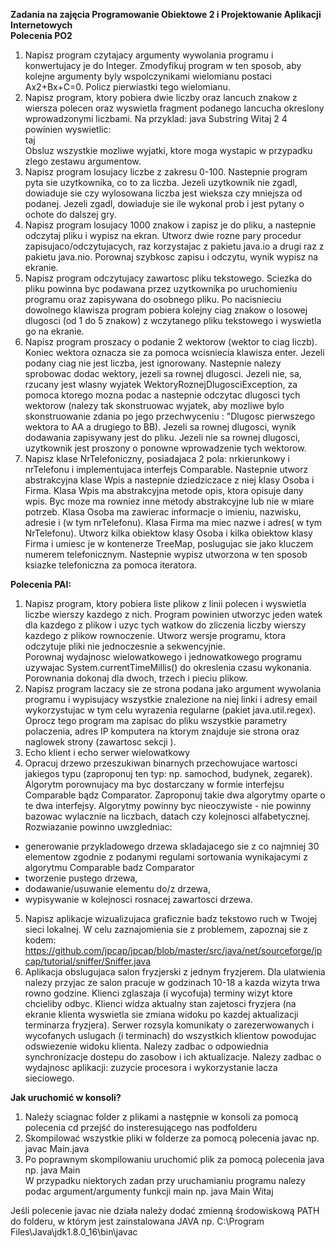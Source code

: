 <b>Zadania na zajęcia Programowanie Obiektowe 2 i Projektowanie Aplikacji Internetowych </b> <br />
<b>Polecenia PO2</b> 
1. Napisz program czytajacy argumenty wywolania programu i konwertujacy je do Integer. 
Zmodyfikuj program w ten sposob, aby kolejne argumenty byly wspolczynikami wielomianu postaci Ax2+Bx+C=0. Policz pierwiastki tego wielomianu. <br />
2. Napisz program, ktory pobiera dwie liczby oraz lancuch znakow z wiersza polecen oraz wyswietla fragment podanego lancucha okreslony wprowadzonymi liczbami. Na przyklad:
java Substring Witaj 2 4<br />
powinien wyswietlic:<br />
taj<br />
Obsluz wszystkie mozliwe wyjatki, ktore moga wystapic w przypadku zlego zestawu argumentow.<br />
3. Napisz program losujacy liczbe z zakresu 0-100. Nastepnie program pyta sie uzytkownika, co to za liczba. 
Jezeli uzytkownik nie zgadl, dowiaduje sie czy wylosowana liczba jest wieksza czy mniejsza od podanej. 
Jezeli zgadl, dowiaduje sie ile wykonal prob i jest pytany o ochote do dalszej gry.<br />
4. Napisz program losujacy 1000 znakow i zapisz je do pliku, a nastepnie odczytaj pliku i wypisz na ekran. 
Utworz dwie rozne pary procedur zapisujaco/odczytujacych, raz korzystajac z pakietu java.io a drugi raz z pakietu java.nio.
Porownaj szybkosc zapisu i odczytu, wynik wypisz na ekranie. <br />
5. Napisz program odczytujacy zawartosc pliku tekstowego. Sciezka do pliku powinna byc podawana przez uzytkownika po uruchomieniu programu oraz zapisywana do osobnego pliku.
Po nacisnieciu dowolnego klawisza program pobiera kolejny ciag znakow o losowej dlugosci (od 1 do 5 znakow) z wczytanego pliku tekstowego i wyswietla go na ekranie. <br />
6. Napisz program proszacy o podanie 2 wektorow (wektor to ciag liczb). Koniec wektora oznacza sie za pomoca wcisniecia klawisza enter. 
 Jezeli podany ciag nie jest liczba, jest ignorowany. Nastepnie nalezy sprobowac dodac wektory, jezeli sa rownej dlugosci. 
Jezeli nie, sa, rzucany jest wlasny wyjatek WektoryRoznejDlugosciException, za pomoca ktorego mozna podac a nastepnie odczytac dlugosci tych wektorow (nalezy tak skonstruowac wyjatek, aby mozliwe bylo skonstruowanie zdania po jego przechwyceniu : "Dlugosc pierwszego wektora to AA a drugiego to BB). Jezeli sa rownej dlugosci, wynik dodawania zapisywany jest do pliku. Jezeli nie sa rownej dlugosci, uzytkownik jest proszony o ponowne wprowadzenie tych wektorow. <br />
7. Napisz klase NrTelefoniczny, posiadajaca 2 pola: nrkierunkowy i nrTelefonu i implementujaca interfejs Comparable. 
Nastepnie utworz abstrakcyjna klase Wpis a nastepnie dziedziczace z niej klasy Osoba i Firma. 
Klasa Wpis ma abstrakcyjna metode opis, ktora opisuje dany wpis. 
Byc moze ma rowniez inne metody abstrakcyjne lub nie w miare potrzeb. 
Klasa Osoba ma zawierac informacje o imieniu, nazwisku, adresie i (w tym nrTelefonu).
Klasa Firma ma miec nazwe i adres( w tym NrTelefonu). Utworz kilka obiektow klasy Osoba i kilka obiektow klasy Firma i umiesc je w kontenerze TreeMap,
poslugujac sie jako kluczem numerem telefonicznym. Nastepnie wypisz utworzona w ten sposob ksiazke telefoniczna za pomoca iteratora.


<b>Polecenia PAI:</b><br />
1. Napisz program, ktory pobiera liste plikow z linii polecen i wyswietla liczbe wierszy kazdego z nich. 
Program powinien utworzyc jeden watek dla kazdego z plikow i uzyc tych watkow do zliczenia liczby wierszy kazdego z plikow rownoczenie.
Utworz wersje programu, ktora odczytuje pliki nie jednoczesnie a sekwencyjnie. <br />
Porownaj wydajnosc wielowatkowego i jednowatkowego programu uzywajac System.currentTimeMillis() do okreslenia czasu wykonania.
Porownania dokonaj dla dwoch, trzech i pieciu plikow.<br />
2. Napisz program laczacy sie ze strona podana jako argument wywolania programu i wypisujacy wszystkie znalezione na niej linki i adresy email wykorzystujac w tym celu wyrazenia regularne (pakiet java.util.regex). Oprocz tego program ma zapisac do pliku wszystkie parametry polaczenia, adres IP komputera na ktorym znajduje sie strona oraz naglowek strony (zawartosc sekcji <head>). <br />
3. Echo klient i echo serwer wielowatkowy <br />
4. Opracuj drzewo przeszukiwan binarnych przechowujace wartosci jakiegos typu (zaproponuj ten typ: np. samochod, budynek, zegarek). Algorytm porownujacy ma byc dostarczany w formie interfejsu Comparable bądz Comparator. Zaproponuj takie dwa algorytmy oparte o te dwa interfejsy. Algorytmy powinny byc nieoczywiste - nie powinny bazowac wylacznie na liczbach, datach czy kolejnosci alfabetycznej.  Rozwiazanie powinno uwzgledniac:<br />
- generowanie przykladowego drzewa skladajacego sie z co najmniej 30 elementow zgodnie z podanymi regulami sortowania wynikajacymi z algorytmu Comparable badz Comparator<br />
- tworzenie pustego drzewa,<br />
- dodawanie/usuwanie elementu do/z drzewa,<br />
- wypisywanie w kolejnosci rosnacej zawartosci drzewa.<br />
 5. Napisz aplikacje wizualizujaca graficznie badz tekstowo ruch w Twojej sieci lokalnej. W celu zaznajomienia sie z problemem, zapoznaj sie z kodem: https://github.com/jpcap/jpcap/blob/master/src/java/net/sourceforge/jpcap/tutorial/sniffer/Sniffer.java
6.  Aplikacja obslugujaca salon fryzjerski z jednym fryzjerem. Dla ulatwienia nalezy przyjac ze salon pracuje w godzinach 10-18 a kazda wizyta trwa rowno godzine. Klienci zglaszaja (i wycofuja) terminy wizyt ktore chcieliby odbyc. Klienci widza aktualny stan zajetosci fryzjera (na ekranie klienta wyswietla sie zmiana widoku po kazdej aktualizacji terminarza fryzjera). Serwer rozsyla komunikaty o zarezerwowanych i wycofanych uslugach (i terminach) do wszystkich klientow powodujac odswiezenie widoku klienta. Nalezy zadbac o odpowiednia synchronizacje dostepu do zasobow i ich aktualizacje. Nalezy zadbac o wydajnosc aplikacji: zuzycie procesora i wykorzystanie lacza sieciowego.
 
 <b>Jak uruchomić w konsoli?</b> <br />
1. Należy sciagnac folder z plikami a następnie w konsoli za pomocą polecenia cd przejść do insteresującego nas podfolderu <br />
2. Skompilować wszystkie pliki w folderze za pomocą polecenia javac np. javac Main.java <br />
3. Po poprawnym skompilowaniu uruchomić plik za pomocą polecenia java np. java Main <br />
W przypadku niektorych zadan przy uruchamianiu programu nalezy podac argument/argumenty funkcji main np. java Main Witaj <br />

Jeśli polecenie javac nie działa należy dodać zmienną środowiskową PATH do folderu, w którym jest zainstalowana JAVA np. C:\Program Files\Java\jdk1.8.0_16\bin\javac
